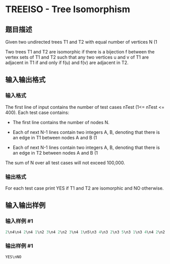 # TREEISO - Tree Isomorphism

## 题目描述

Given two undirected trees T1 and T2 with equal number of vertices N (1

Two trees T1 and T2 are isomorphic if there is a bijection f between the vertex sets of T1 and T2 such that any two vertices u and v of T1 are adjacent in T1 if and only if f(u) and f(v) are adjacent in T2.

## 输入输出格式

### 输入格式

The first line of input contains the number of test cases nTest (1<= nTest <= 400). Each test case contains:

- The first line contains the number of nodes N.

- Each of next N-1 lines contain two integers A, B, denoting that there is an edge in T1 between nodes A and B (1

- Each of next N-1 lines contain two integers A, B, denoting that there is an edge in T2 between nodes A and B (1

The sum of N over all test cases will not exceed 100,000.

### 输出格式

For each test case print YES if T1 and T2 are isomorphic and NO otherwise.

## 输入输出样例

### 输入样例 #1

```cpp
2\n4\n4 2\n4 1\n2 3\n4 2\n2 3\n4 1\n5\n3 4\n3 2\n3 5\n3 1\n3 4\n4 2\n2 5\n2 1
```


### 输出样例 #1

```cpp
YES\nNO
```


